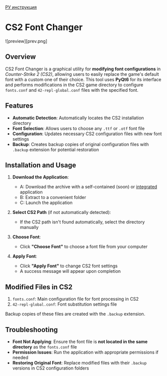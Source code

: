 [РУ инструкция](https://github.com/N1k3YB/CS2FontChanger_ru)

# CS2 Font Changer
![preview][prev.png]

## Overview
CS2 Font Changer is a graphical utility for **modifying font configurations** in *Counter-Strike 2 (CS2)*, allowing users to easily replace the game's default font with a custom one of their choice. This tool uses **PyQt6** for its interface and performs modifications in the CS2 game directory to configure `fonts.conf` and `42-repl-global.conf` files with the specified font.

## Features
* **Automatic Detection**: Automatically locates the CS2 installation directory
* **Font Selection**: Allows users to choose any `.ttf` or `.otf` font file
* **Configuration**: Updates necessary CS2 configuration files with new font settings
* **Backup**: Creates backup copies of original configuration files with `.backup` extension for potential restoration

## Installation and Usage
1. **Download the Application**:
    * A: Download the archive with a self-contained (soon) or [integrated](https://drive.google.com/file/d/1SAlh9CpcLLgq2wO54OE4OmYDKGN3TbuV/view?usp=sharing) application
    * B: Extract to a convenient folder
    * C: Launch the application

2. **Select CS2 Path** (if not automatically detected):
   * If the CS2 path isn't found automatically, select the directory manually

3. **Choose Font**:
   * Click **"Choose Font"** to choose a font file from your computer

4. **Apply Font**:
   * Click **"Apply Font"** to change CS2 font settings
   * A success message will appear upon completion

## Modified Files in CS2
1. `fonts.conf`: Main configuration file for font processing in CS2
2. `42-repl-global.conf`: Font substitution settings file

Backup copies of these files are created with the `.backup` extension.

## Troubleshooting
* **Font Not Applying**: Ensure the font file is **not located in the same directory** as the `fonts.conf` file
* **Permission Issues**: Run the application with appropriate permissions if needed
* **Restoring Original Font**: Replace modified files with their `.backup` versions in CS2 configuration folders
